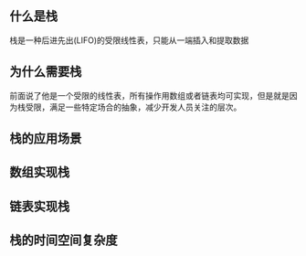 ## 什么是栈
栈是一种后进先出(LIFO)的受限线性表，只能从一端插入和提取数据
## 为什么需要栈
前面说了他是一个受限的线性表，所有操作用数组或者链表均可实现，但是就是因为栈受限，满足一些特定场合的抽象，减少开发人员关注的层次。
## 栈的应用场景
## 数组实现栈
## 链表实现栈
## 栈的时间空间复杂度
